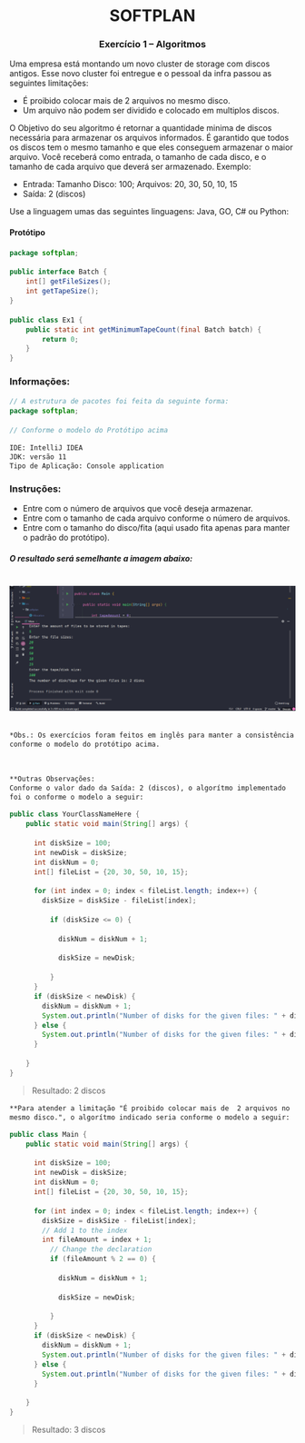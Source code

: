 # <div align="center">SOFTPLAN</div>
### <div align="center">Exercício 1 – Algoritmos</div>


Uma empresa está montando um novo cluster de storage com discos antigos. Esse novo cluster foi entregue e o pessoal da infra passou as seguintes limitações: 
-  É proibido colocar mais de  2 arquivos no mesmo disco.
-  Um arquivo não podem ser dividido e colocado em multiplos discos.

O Objetivo do seu algoritmo é retornar a quantidade minima de discos necessária para armazenar os arquivos informados.  É garantido que todos os discos tem o mesmo tamanho e que eles conseguem armazenar o maior arquivo. Você receberá como entrada, o tamanho de cada disco, e o tamanho de cada arquivo que deverá ser armazenado.
Exemplo: 
- Entrada: Tamanho Disco: 100; Arquivos: 20, 30, 50, 10, 15
- Saída: 2 (discos)

Use a linguagem umas das seguintes linguagens: Java, GO, C# ou Python:

#### Protótipo

```java
package softplan;

public interface Batch {
    int[] getFileSizes();
    int getTapeSize();
}

public class Ex1 {
    public static int getMinimumTapeCount(final Batch batch) {
        return 0;
    }
}
```

### Informações:


```java
// A estrutura de pacotes foi feita da seguinte forma:
package softplan;

// Conforme o modelo do Protótipo acima
```

```
IDE: IntelliJ IDEA
JDK: versão 11
Tipo de Aplicação: Console application
```

### Instruções:
* Entre com o número de arquivos que você deseja armazenar.
* Entre com o tamanho de cada arquivo conforme o número de arquivos.
* Entre com o tamanho do disco/fita (aqui usado fita apenas para manter o padrão do protótipo).

##### O resultado será semelhante a imagem abaixo:
<br />
<div align="center"><img src="./_res/preview.png" alt="Star Wars CLI Preview" /></div>

<br />

```
*Obs.: Os exercícios foram feitos em inglês para manter a consistência conforme o modelo do protótipo acima.
```

<br />

```
**Outras Observações:
Conforme o valor dado da Saída: 2 (discos), o algorítmo implementado foi o conforme o modelo a seguir:
```

```java
public class YourClassNameHere {
    public static void main(String[] args) {
      
      int diskSize = 100;
      int newDisk = diskSize;
      int diskNum = 0;
      int[] fileList = {20, 30, 50, 10, 15};
      
      for (int index = 0; index < fileList.length; index++) {
        diskSize = diskSize - fileList[index];
        
          if (diskSize <= 0) {
                      
            diskNum = diskNum + 1;
            
            diskSize = newDisk;
            
          } 
      }
      if (diskSize < newDisk) {
        diskNum = diskNum + 1;
        System.out.println("Number of disks for the given files: " + diskNum);
      } else {
        System.out.println("Number of disks for the given files: " + diskNum);
      }

    }
}
```
> Resultado: 2 discos

    **Para atender a limitação "É proibido colocar mais de  2 arquivos no mesmo disco.", o algorítmo indicado seria conforme o modelo a seguir:

```java
public class Main {
    public static void main(String[] args) {
      
      int diskSize = 100;
      int newDisk = diskSize;
      int diskNum = 0;
      int[] fileList = {20, 30, 50, 10, 15};
      
      for (int index = 0; index < fileList.length; index++) {
        diskSize = diskSize - fileList[index];
        // Add 1 to the index
        int fileAmount = index + 1;        
          // Change the declaration
          if (fileAmount % 2 == 0) {
                      
            diskNum = diskNum + 1;
            
            diskSize = newDisk;
            
          } 
      }
      if (diskSize < newDisk) {
        diskNum = diskNum + 1;
        System.out.println("Number of disks for the given files: " + diskNum);
      } else {
        System.out.println("Number of disks for the given files: " + diskNum);
      }

    }
}
```
> Resultado: 3 discos